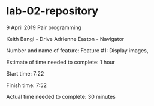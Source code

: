# lab-02-repository

9 April 2019
Pair programming 

Keith Bangi 
    - Drive
Adrienne Easton
    - Navigator

Number and name of feature: Feature #1: Display images, 

Estimate of time needed to complete: 1 hour

Start time: 7:22

Finish time: 7:52

Actual time needed to complete: 30 minutes

